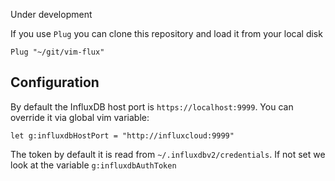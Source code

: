 Under development

If you use `Plug` you can clone this repository and load it from your local disk

```vimscript
Plug "~/git/vim-flux"
```

## Configuration

By default the InfluxDB host port is `https://localhost:9999`. You can override
it via global vim variable:

```
let g:influxdbHostPort = "http://influxcloud:9999"
```

The token by default it is read from `~/.influxdbv2/credentials`. If not set we
look at the variable `g:influxdbAuthToken`
